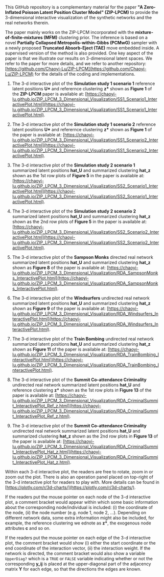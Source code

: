 This GitHub repository is a complementary material for the paper **"A Zero-Inflated Poisson Latent Position Cluster Model" (ZIP-LPCM)** to provide the 3-dimensional interactive visualization of the synthetic networks and the real networks therein. 

The paper mainly works on the ZIP-LPCM incorporated with the **mixture-of-finite-mixtures (MFM)** clustering prior.
The inference is based on a novel **Partially Collapsed Metropolis-within-Gibbs (PCMwG)** sampler with a newly proposed **Truncated Absorb-Eject (TAE)** move embedded inside.
A supervised version of the method is also provided.
One key aspect of the paper is that we illustrate our results on 3-dimensional latent spaces.
We refer to the paper for more details, and we refer to another repository: [https://github.com/Chaoyi-Lu/ZIP-LPCM](https://github.com/Chaoyi-Lu/ZIP-LPCM) for the details of the coding and implementations.

1. The 3-d interactive plot of the **Simulation study 1 scenario 1** reference latent positions **U\*** and referernce clustering **z\*** shown as **Figure 1** of the **ZIP-LPCM** paper is available at: [https://chaoyi-lu.github.io/ZIP_LPCM_3_Dimensional_Visualization/SS1_Scenario1_InteractivePlot.html](https://chaoyi-lu.github.io/ZIP_LPCM_3_Dimensional_Visualization/SS1_Scenario1_InteractivePlot.html).
2. The 3-d interactive plot of the **Simulation study 1 scenario 2** reference latent positions **U\*** and referernce clustering **z\*** shown as **Figure 1** of the paper is available at: [https://chaoyi-lu.github.io/ZIP_LPCM_3_Dimensional_Visualization/SS1_Scenario2_InteractivePlot.html](https://chaoyi-lu.github.io/ZIP_LPCM_3_Dimensional_Visualization/SS1_Scenario2_InteractivePlot.html).

3. The 3-d interactive plot of the **Simulation study 2 scenario 1** summarized latent positions **hat_U** and summarized clustering **hat_z** shown as the 1st row plots of **Figure 5** in the paper is available at: [https://chaoyi-lu.github.io/ZIP_LPCM_3_Dimensional_Visualization/SS2_Scenario1_InteractivePlot.html](https://chaoyi-lu.github.io/ZIP_LPCM_3_Dimensional_Visualization/SS2_Scenario1_InteractivePlot.html).

4. The 3-d interactive plot of the **Simulation study 2 scenario 2** summarized latent positions **hat_U** and summarized clustering **hat_z** shown as the 2nd row plots of **Figure 5** in the paper is available at: [https://chaoyi-lu.github.io/ZIP_LPCM_3_Dimensional_Visualization/SS2_Scenario2_InteractivePlot.html](https://chaoyi-lu.github.io/ZIP_LPCM_3_Dimensional_Visualization/SS2_Scenario2_InteractivePlot.html).

5. The 3-d interactive plot of the **Sampson Monks** directed real network summarized latent positions **hat_U** and summarized clustering **hat_z** shown as **Figure 8** of the paper is available at: [https://chaoyi-lu.github.io/ZIP_LPCM_3_Dimensional_Visualization/RDA_SampsonMonks_InteractivePlot.html](https://chaoyi-lu.github.io/ZIP_LPCM_3_Dimensional_Visualization/RDA_SampsonMonks_InteractivePlot.html).

6. The 3-d interactive plot of the **Windsurfers** undirected real network summarized latent positions **hat_U** and summarized clustering **hat_z** shown as **Figure 9** of the paper is available at: [https://chaoyi-lu.github.io/ZIP_LPCM_3_Dimensional_Visualization/RDA_Windsurfers_InteractivePlot.html](https://chaoyi-lu.github.io/ZIP_LPCM_3_Dimensional_Visualization/RDA_Windsurfers_InteractivePlot.html).

7. The 3-d interactive plot of the **Train Bombing** undirected real network summarized latent positions **hat_U** and summarized clustering **hat_z** shown as **Figure 11** of the paper is available at: [https://chaoyi-lu.github.io/ZIP_LPCM_3_Dimensional_Visualization/RDA_TrainBombing_InteractivePlot.html](https://chaoyi-lu.github.io/ZIP_LPCM_3_Dimensional_Visualization/RDA_TrainBombing_InteractivePlot.html).

8. The 3-d interactive plot of the **Summit Co-attendance Criminality** undirected real network summarized latent positions **hat_U** and reference clustering **z\*** shown as the 1st row plots in **Figure 13** of the paper is available at: [https://chaoyi-lu.github.io/ZIP_LPCM_3_Dimensional_Visualization/RDA_CriminalSummit_InteractivePlot_Ref_z.html](https://chaoyi-lu.github.io/ZIP_LPCM_3_Dimensional_Visualization/RDA_CriminalSummit_InteractivePlot_Ref_z.html).

9. The 3-d interactive plot of the **Summit Co-attendance Criminality** undirected real network summarized latent positions **hat_U** and summarized clustering **hat_z** shown as the 2nd row plots in **Figure 13** of the paper is available at: [https://chaoyi-lu.github.io/ZIP_LPCM_3_Dimensional_Visualization/RDA_CriminalSummit_InteractivePlot_Hat_z.html](https://chaoyi-lu.github.io/ZIP_LPCM_3_Dimensional_Visualization/RDA_CriminalSummit_InteractivePlot_Hat_z.html).

Within each 3-d interactive plot, the readers are free to rotate, zoom in or zoom out the plot.
There is also an operation panel placed on top-right of the 3-d interactive plot for readers to play with.
More details can be found in [https://plotly.com/r/3d-charts/](https://plotly.com/r/3d-charts/).

If the readers put the mouse pointer on each node of the 3-d interactive plot, a comment bracket would appear within which some basic information about the corresponding node/individual is included: (i) the coordinate of the node, (ii) the node number (e.g. node 1, node 2, ...).
Depending on different network data, some extra information might also be included, for example, the reference clustering we ednote as **z\***, the exogenous node attributes **c** and so on.

If the readers put the mouse pointer on each edge of the 3-d interactive plot, the comment bracket would show (i) either the start coordinate or the end coordinate of the interaction vector, (ii) the interaction weight.
If the network is directed, the comment bracket would also show a variable `UpperDiag?` which is a `TRUE` or `FALSE` variable indicating whether or not the corresponding **y_ij** is placed at the upper-diagonal part of the adjacency matrix **Y** for each edge, so that the directions the edges are known.






